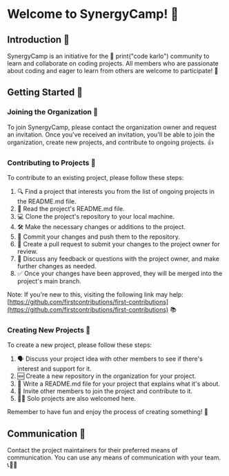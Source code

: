 # Welcome to SynergyCamp! 👋

## Introduction 🚀

SynergyCamp is an initiative for the 📝 print("code karlo") community to learn and collaborate on coding projects. All members who are passionate about coding and eager to learn from others are welcome to participate! 🤝

## Getting Started 🏁

### Joining the Organization 🤝

To join SynergyCamp, please contact the organization owner and request an invitation. Once you've received an invitation, you'll be able to join the organization, create new projects, and contribute to ongoing projects. 👍

### Contributing to Projects 🤝

To contribute to an existing project, please follow these steps:

1.  🔍 Find a project that interests you from the list of ongoing projects in the README.md file.
2.  📖 Read the project's README.md file.
3.  💻 Clone the project's repository to your local machine.
4.  🛠️ Make the necessary changes or additions to the project.
5.  💾 Commit your changes and push them to the repository.
6.  📧 Create a pull request to submit your changes to the project owner for review.
7.  💬 Discuss any feedback or questions with the project owner, and make further changes as needed.
8.  ✅ Once your changes have been approved, they will be merged into the project's main branch.

Note: If you're new to this, visiting the following link may help: [https://github.com/firstcontributions/first-contributions](https://github.com/firstcontributions/first-contributions) 📚

### Creating New Projects 🚀

To create a new project, please follow these steps:

1.  🗣️ Discuss your project idea with other members to see if there's interest and support for it.
2.  🆕 Create a new repository in the organization for your project.
3.  📝 Write a README.md file for your project that explains what it's about.
4.  🤝 Invite other members to join the project and contribute to it.
5.  🧑‍💻 Solo projects are also welcomed here.

Remember to have fun and enjoy the process of creating something! 🎉

## Communication 💬

Contact the project maintainers for their preferred means of communication. You can use any means of communication with your team. 📞📧📱
